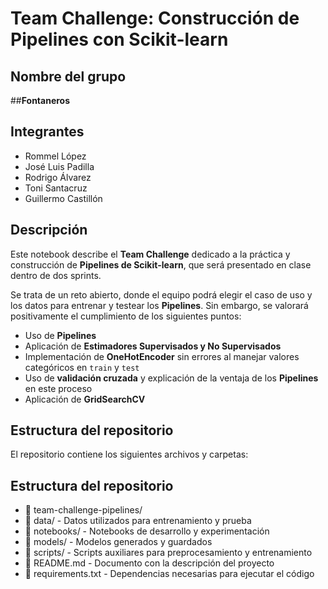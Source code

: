 # Team Challenge: Construcción de Pipelines con Scikit-learn

## Nombre del grupo  
##**Fontaneros**  

## Integrantes  
- Rommel López  
- José Luis Padilla  
- Rodrigo Álvarez  
- Toni Santacruz  
- Guillermo Castillón  

## Descripción  
Este notebook describe el **Team Challenge** dedicado a la práctica y construcción de **Pipelines de Scikit-learn**, que será presentado en clase dentro de dos sprints.

Se trata de un reto abierto, donde el equipo podrá elegir el caso de uso y los datos para entrenar y testear los **Pipelines**. Sin embargo, se valorará positivamente el cumplimiento de los siguientes puntos:  

- Uso de **Pipelines**  
- Aplicación de **Estimadores Supervisados y No Supervisados**  
- Implementación de **OneHotEncoder** sin errores al manejar valores categóricos en `train` y `test`  
- Uso de **validación cruzada** y explicación de la ventaja de los **Pipelines** en este proceso  
- Aplicación de **GridSearchCV**  

## Estructura del repositorio  
El repositorio contiene los siguientes archivos y carpetas:  

## Estructura del repositorio  
- 📂 team-challenge-pipelines/
- 📂 data/ - Datos utilizados para entrenamiento y prueba
- 📂 notebooks/ - Notebooks de desarrollo y experimentación
- 📂 models/ - Modelos generados y guardados
- 📂 scripts/ - Scripts auxiliares para preprocesamiento y entrenamiento
- 📄 README.md - Documento con la descripción del proyecto
- 📄 requirements.txt - Dependencias necesarias para ejecutar el código

